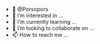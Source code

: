 - 👋 @Porsopors
- 👀 I’m interested in ...
- 🌱 I’m currently learning ...
- 💞️ I’m looking to collaborate on ...
- 📫 How to reach me ...

<!---
Porsopors/Porsopors is a ✨ special ✨ repository because its `README.md` (this file) appears on your GitHub profile.
You can click the Preview link to take a look at your changes.
--->

